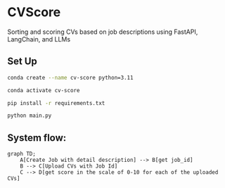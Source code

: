 # CVScore
Sorting and scoring CVs based on job descriptions using FastAPI, LangChain, and LLMs

## Set Up

```sh
conda create --name cv-score python=3.11

conda activate cv-score

pip install -r requirements.txt 

python main.py
```

## System flow:

```mermaid
graph TD;
    A[Create Job with detail description] --> B[get job_id]
    B --> C[Upload CVs with Job Id]
    C --> D[get score in the scale of 0-10 for each of the uploaded CVs]
```

